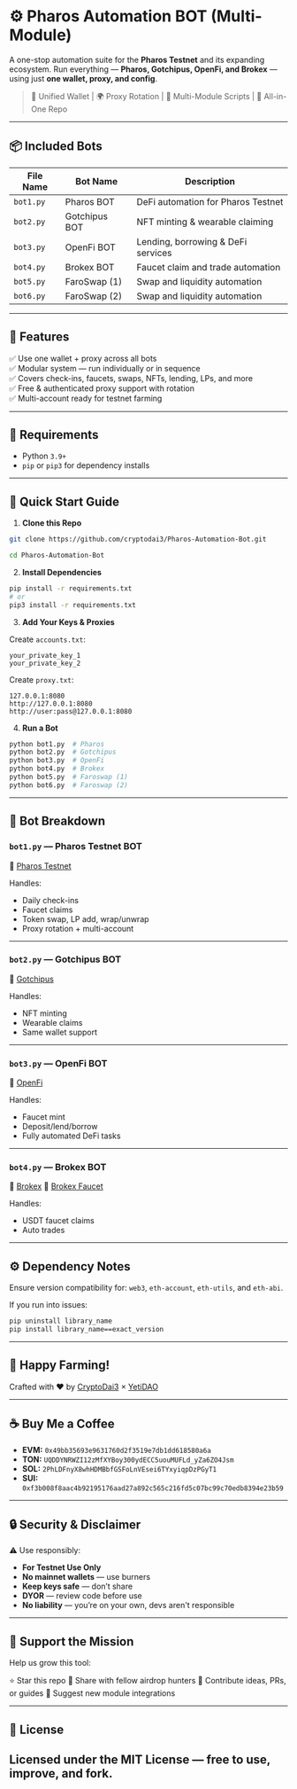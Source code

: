 # ⚙️ Pharos Automation BOT (Multi-Module)

A one-stop automation suite for the **Pharos Testnet** and its expanding ecosystem. Run everything — **Pharos, Gotchipus, OpenFi, and Brokex** — using just **one wallet, proxy, and config**.

> 🔑 Unified Wallet | 🌍 Proxy Rotation | 🧩 Multi-Module Scripts | 📁 All-in-One Repo

---

## 📦 Included Bots

| File Name | Bot Name      | Description                        |
| --------- | ------------- | ---------------------------------- |
| `bot1.py` | Pharos BOT    | DeFi automation for Pharos Testnet |
| `bot2.py` | Gotchipus BOT | NFT minting & wearable claiming    |
| `bot3.py` | OpenFi BOT    | Lending, borrowing & DeFi services |
| `bot4.py` | Brokex BOT    | Faucet claim and trade automation  |
| `bot5.py` | FaroSwap (1)  | Swap and liquidity automation      |
| `bot6.py` | FaroSwap (2)  | Swap and liquidity automation      |

---

## 🧠 Features

✅ Use one wallet + proxy across all bots  
✅ Modular system — run individually or in sequence  
✅ Covers check-ins, faucets, swaps, NFTs, lending, LPs, and more  
✅ Free & authenticated proxy support with rotation  
✅ Multi-account ready for testnet farming  

---

## 🔧 Requirements

* Python `3.9+`
* `pip` or `pip3` for dependency installs

---

## 🚀 Quick Start Guide

1. **Clone this Repo**

```bash
git clone https://github.com/cryptodai3/Pharos-Automation-Bot.git
```
```bash
cd Pharos-Automation-Bot
```

2. **Install Dependencies**

```bash
pip install -r requirements.txt
# or
pip3 install -r requirements.txt
```

3. **Add Your Keys & Proxies**

Create `accounts.txt`:

```
your_private_key_1
your_private_key_2
```

Create `proxy.txt`:

```
127.0.0.1:8080
http://127.0.0.1:8080
http://user:pass@127.0.0.1:8080
```

4. **Run a Bot**

```bash
python bot1.py  # Pharos
python bot2.py  # Gotchipus
python bot3.py  # OpenFi
python bot4.py  # Brokex
python bot5.py  # Faroswap (1)
python bot6.py  # Faroswap (2) 
```

---

## 🤖 Bot Breakdown

### `bot1.py` — **Pharos Testnet BOT**

🔗 [Pharos Testnet](https://testnet.pharosnetwork.xyz/experience?inviteCode=8G8MJ3zGE5B7tJgP)

Handles:

* Daily check-ins
* Faucet claims
* Token swap, LP add, wrap/unwrap
* Proxy rotation + multi-account

---

### `bot2.py` — **Gotchipus BOT**

🔗 [Gotchipus](https://gotchipus.com/)

Handles:

* NFT minting
* Wearable claims
* Same wallet support

---

### `bot3.py` — **OpenFi BOT**

🔗 [OpenFi](https://app.open-fi.xyz/)

Handles:

* Faucet mint
* Deposit/lend/borrow
* Fully automated DeFi tasks

---

### `bot4.py` — **Brokex BOT**

🔗 [Brokex](https://app.brokex.trade/)
🚰 [Brokex Faucet](https://brokex.trade/faucet)

Handles:

* USDT faucet claims
* Auto trades

---

## ⚙️ Dependency Notes

Ensure version compatibility for:
`web3`, `eth-account`, `eth-utils`, and `eth-abi`.

If you run into issues:

```bash
pip uninstall library_name
pip install library_name==exact_version
```

---

## 🌾 Happy Farming!

Crafted with ❤️ by [CryptoDai3](https://t.me/cryptodai3) × [YetiDAO](https://t.me/YetiDAO)

---

## ☕ Buy Me a Coffee

* **EVM:** `0x49bb35693e9631760d2f3519e7db1dd618580a6a`
* **TON:** `UQDDYNRWZI12zMfXYBoy300ydECC5uouMUFLd_yZa6ZO4Jsm`
* **SOL:** `2PhLDFnyX8whHDMBbfGSFoLnVEsei6TYxyiqpDzPGyT1`
* **SUI:** `0xf3b008f8aac4b92195176aad27a892c565c216fd5c07bc99c70edb8394e23b59`

---

## 🔒 Security & Disclaimer

⚠️ Use responsibly:

* **For Testnet Use Only**
* **No mainnet wallets** — use burners
* **Keep keys safe** — don’t share
* **DYOR** — review code before use
* **No liability** — you’re on your own, devs aren't responsible

---

## 🙌 Support the Mission

Help us grow this tool:

⭐ Star this repo
🔗 Share with fellow airdrop hunters
🧠 Contribute ideas, PRs, or guides
🧪 Suggest new module integrations

---

## 📄 License

Licensed under the **MIT License** — free to use, improve, and fork.
---
